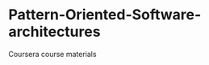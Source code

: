 Pattern-Oriented-Software-architectures
=======================================

Coursera course materials
